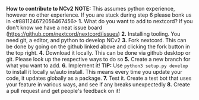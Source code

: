 **How to contribute to NCv2**
**NOTE:** This assumes python experience, however no other experience. If you are stuck during step 6 please bonk us in <#881124672056467456> 
**1.** What do you want to add to nextcord? If you don't know we have a neat issue board (https://github.com/nextcord/nextcord/issues)
**2.** Installing tooling. You need git, a editor, and python to develop NCv2
**3.** Fork nextcord. This can be done by going on the github linked above and clicking the fork button in the top right.
**4.** Download it locally. This can be done via github desktop or git. Please look up the respective ways to do so
**5.** Create a new branch for what you want to add.
**6.** Implement it! **TIP:** Use `python3 setup.py develop` to install it locally w/auto install. This means every time you update your code, it updates globally as a package.
**7.** Test it. Create a test bot that uses your feature in various ways, and see if any breaks unexpectedly
**8.** Create a pull request and get people's feedback on it!